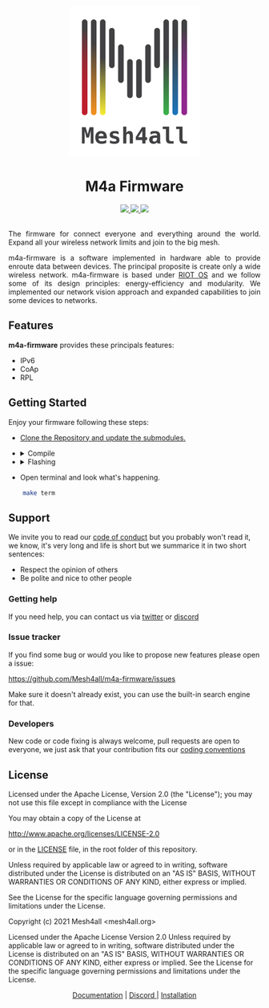 <p align="center">
    <a href="https://mesh4all.org">
        <img height="300px" src="https://raw.githubusercontent.com/Mesh4all/m4a-firmware/main/doc/media/m4a-logo.png">
    </a>
</p>

<h1 align="center">M4a Firmware</h1>
<div align="center">
    <a href="https://github.com/Mesh4all/m4a-firmware/actions/workflows/compilation_check.yml">
        <img src="https://github.com/Mesh4all/m4a-firmware/actions/workflows/compilation_check.yml/badge.svg">
    </a>
    <a href="https://mesh4all.github.io/m4a-firmware/">
       <img src="https://img.shields.io/github/workflow/status/Mesh4all/m4a-firmware/build-docs/main?label=documentation&color=%23ff4411">
    </a>
    <a href="http://www.apache.org/licenses/LICENSE-2.0">
        <img src="https://img.shields.io/badge/license-Apache_License_2.0-blue">
    </a>
</div>
<br>


<p align= "justify"> The firmware for connect everyone and everything around the world.
Expand all your wireless network limits and join to the big mesh.</p>

<p align= "justify">m4a-firmware is a software implemented in hardware able to provide enroute data between devices. The principal proposite is create only a wide wireless network.
m4a-firmware is based under <a href="https://github.com/RIOT-OS/RIOT"> RIOT OS</a> and we follow some of its design principles: energy-efficiency and modularity. We implemented our network vision approach and expanded capabilities to join some devices to networks.</p>

## Features

**m4a-firmware** provides these principals features:

- IPv6
- CoAp
- RPL

## Getting Started
Enjoy your firmware following these steps:

- [Clone the Repository and update the submodules.](https://github.com/Mesh4all/m4a-firmware/blob/main/CONTRIBUTING.md#titlegs)

 - <details close style=>
    <summary>
    Compile
    </summary>
    for mesh boards

    ```sh
        make
    ```

    for other supported devices

    ```sh
        make BOARD=your_dev_name
    ```
    </details>

- <details close>
    <summary>
        Flashing
    </summary>

    ```sh
        make flash
    ```
    Passing your boards name as the above point

    ```sh
        make BOARD=your_dev_name flash

    ```
    </details>

- Open terminal and look what's happening.

```sh
    make term
```

## Support

We invite you to read our [code of conduct](CODE_OF_CONDUCT.md) but you probably won't read it, we know, it's very long and life is short but we summarice it in two short sentences:
- Respect the opinion of others
- Be polite and nice to other people

### Getting help

If you need help, you can contact us via [twitter](https://twitter.com/mesh4all) or [discord](https://discord.gg/DPUnkb7P)

### Issue tracker

If you find some bug or would you like to propose new features please open a issue:

https://github.com/Mesh4all/m4a-firmware/issues

Make sure it doesn't already exist, you can use the built-in search engine for that.

### Developers

New code or code fixing is always welcome, pull requests are open to everyone, we just ask that your contribution fits our [coding conventions](CODING_CONVENTIONS.md)

## License

 Licensed under the Apache License, Version 2.0 (the "License"); you may not use this file except in compliance with the License

 You may obtain a copy of the License at

  http://www.apache.org/licenses/LICENSE-2.0

  or in the [LICENSE](LICENSE) file, in the root folder of this repository.

Unless required by applicable law or agreed to in writing, software distributed under the License is distributed on an "AS IS" BASIS, WITHOUT WARRANTIES OR CONDITIONS OF ANY KIND, either express or implied.

See the License for the specific language governing permissions and limitations under the License.

Copyright (c) 2021 Mesh4all <mesh4all.org>

Licensed under the Apache License Version 2.0 Unless required by applicable law or agreed to in writing, software distributed under the License is distributed on an "AS IS" BASIS, WITHOUT WARRANTIES OR CONDITIONS OF ANY KIND, either express or implied. See the License for the specific language governing permissions and limitations under the License.

<p align="center">
    <a href="https://mesh4all.github.io/m4a-firmware">Documentation</a> |
    <a href="#"> Discord </a> |
    <a href="#">Installation</a>
</p>
